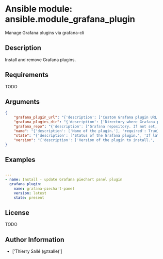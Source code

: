 # Ansible module: ansible.module_grafana_plugin


Manage Grafana plugins via grafana-cli

## Description

Install and remove Grafana plugins.

## Requirements

TODO

## Arguments

``` json
{
    "grafana_plugin_url": "{'description': ['Custom Grafana plugin URL.', 'Requires grafana 4.6.x or later.']}",
    "grafana_plugins_dir": "{'description': ['Directory where Grafana plugin will be installed.']}",
    "grafana_repo": "{'description': ['Grafana repository. If not set, gafana-cli will use the default value C(https://grafana.net/api/plugins).']}",
    "name": "{'description': ['Name of the plugin.'], 'required': True}",
    "state": "{'description': ['Status of the Grafana plugin.', 'If latest is set, the version parameter will be ignored.'], 'choices': ['absent', 'present'], 'default': 'present'}",
    "version": "{'description': ['Version of the plugin to install.', 'Default to latest.']}",
}
```

## Examples


``` yaml

---
- name: Install - update Grafana piechart panel plugin
  grafana_plugin:
    name: grafana-piechart-panel
    version: latest
    state: present

```

## License

TODO

## Author Information
  - ['Thierry Sallé (@tsalle)']
